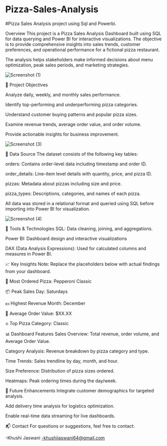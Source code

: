 # Pizza-Sales-Analysis
#Pizza Sales Analysis project using Sql and Powerbi. 


Overview
This project is a Pizza Sales Analysis Dashboard built using SQL for data querying and Power BI for interactive visualizations. The objective is to provide comprehensive insights into sales trends, customer preferences, and operational performance for a fictional pizza restaurant.

The analysis helps stakeholders make informed decisions about menu optimization, peak sales periods, and marketing strategies.

![Screenshot (1)](https://github.com/user-attachments/assets/9bf8b399-4f22-4231-8b17-5b0e608afb14)

🧩 Project Objectives


Analyze daily, weekly, and monthly sales performance.

Identify top-performing and underperforming pizza categories.

Understand customer buying patterns and popular pizza sizes.

Examine revenue trends, average order value, and order volume.

Provide actionable insights for business improvement.

![Screenshot (3)](https://github.com/user-attachments/assets/bc5665c2-8d60-46f1-96c4-f216dfee0f54)

📁 Data Source
The dataset consists of the following key tables:

orders: Contains order-level data including timestamp and order ID.

order_details: Line-item level details with quantity, price, and pizza ID.

pizzas: Metadata about pizzas including size and price.

pizza_types: Descriptions, categories, and names of each pizza.

All data was stored in a relational format and queried using SQL before importing into Power BI for visualization.

![Screenshot (4)](https://github.com/user-attachments/assets/8d2e680b-aa9a-4313-892f-2024c7068092)

🔧 Tools & Technologies
SQL: Data cleaning, joining, and aggregations.


Power BI: Dashboard design and interactive visualizations

DAX (Data Analysis Expressions): Used for calculated columns and measures in Power BI.

📈 Key Insights
Note: Replace the placeholders below with actual findings from your dashboard.

🍕 Most Ordered Pizza: Pepperoni Classic

📦 Peak Sales Day: Saturdays

💵 Highest Revenue Month: December

🧾 Average Order Value: $XX.XX

🔝 Top Pizza Category: Classic

📊 Dashboard Features
Sales Overview: Total revenue, order volume, and Average Order Value.

Category Analysis: Revenue breakdown by pizza category and type.

Time Trends: Sales trendline by day, month, and hour.

Size Preference: Distribution of pizza sizes ordered.

Heatmaps: Peak ordering times during the day/week.


🚀 Future Enhancements
Integrate customer demographics for targeted analysis.

Add delivery time analysis for logistics optimization.

Enable real-time data streaming for live dashboards.

📬 Contact
For questions or suggestions, feel free to contact:

-Khushi Jaswani
-khushijaswani64@gmail.com

